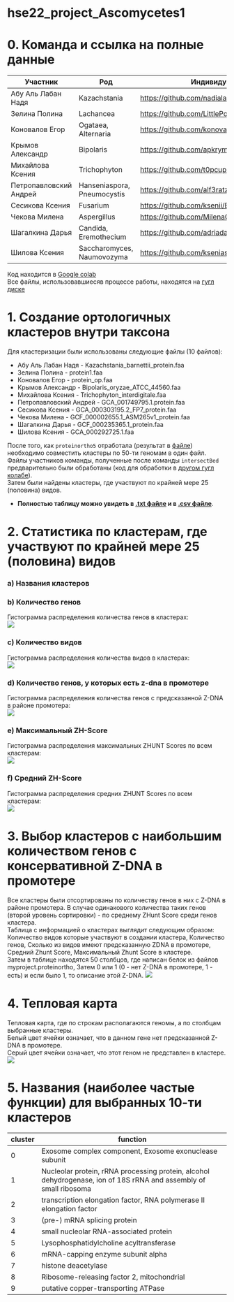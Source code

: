 # hse22_project_Ascomycetes1 
# 0. Команда и ссылка на полные данные  
|Участник|Род| Индивидуальная часть|
|----|----|----|
|Абу Аль Лабан	Надя | Kazachstania	| https://github.com/nadialaban/hse22_project |
|Зелина	Полина	| Lachancea |	https://github.com/LittlePolly/hse22_project_Lachancea |
| Коновалов	Егор	|	Ogataea, Alternaria |	https://github.com/konovalowo/hse22_project|
|Крымов	Александр	| Bipolaris |	https://github.com/apkrymov/hse22_project|
|Михайлова	Ксения	| Trichophyton |	https://github.com/t0pcup/hse22_project|
|Петропавловский	Андрей	|	Hanseniaspora, Pneumocystis|	https://github.com/alf3ratz/hse22_project|
|Сесикова	Ксения|	Fusarium |	https://github.com/ksenii/BIO_FINAL_PROJECT|
|Чекова	Милена	|	Aspergillus |	https://github.com/MilenaChekov/project_Aspergillus|
|Шагалкина	Дарья| Candida, Eremothecium |	https://github.com/adriadar/hse22_project|
|Шилова	Ксения	| Saccharomyces, Naumovozyma |	https://github.com/kseniashilova/hse22_project |    
  
Код находится в [Google colab](https://colab.research.google.com/drive/1myWxls72ZCpo1IuQsPOtPUtDFzogMF-M?usp=sharing)  
Все файлы, использовавшиесяв процессе работы, находятся на [гугл диске](https://drive.google.com/drive/folders/1r5IfjANJg3Nt-GnA2TBUgyQXWJoYUtfy?usp=sharing)    
# 1. Создание ортологичных кластеров внутри таксона
Для кластеризации были использованы следующие файлы (10 файлов):  
* Абу Аль Лабан Надя - Kazachstania_barnettii_protein.faa  
* Зелина Полина - protein1.faa  
* Коновалов Егор - protein_op.faa  
* Крымов Александр - Bipolaris_oryzae_ATCC_44560.faa  
* Михайлова Ксения - Trichophyton_interdigitale.faa
* Петропавловский Андрей - GCA_001749795.1.protein.faa  
* Сесикова Ксения - GCA_000303195.2_FP7_protein.faa  
* Чекова Милена - GCF_000002655.1_ASM265v1_protein.faa  
* Шагалкина Дарья - GCF_000235365.1_protein.faa  
* Шилова Ксения - GCA_000292725.1.faa    

После того, как ```proteinortho5``` отработала (результат в [файле](https://github.com/kseniashilova/hse22_project_Ascomycetes1/blob/main/clusters/myproject.proteinortho)) необходимо совместить кластеры по 50-ти геномам в один файл.  
Файлы участников команды, полученные после команды ```intersectBed``` предварительно были обработаны (код для обработки в [другом гугл колабе](https://colab.research.google.com/drive/1TMzOUMdtznN3huHGIf2hfPHIz9FUUzGr?usp=sharing)).  
Затем были найдены кластеры, где участвуют по крайней мере 25 (половина) видов.  
* **Полностью таблицу можно увидеть в [.txt файле](https://drive.google.com/file/d/171tNxe6vZkWm6lJkNMI3cg0HvrGfJhFb/view?usp=sharing) и в [.csv файле](https://drive.google.com/file/d/1--TKCONqmjJA0y3wkSs7H5779GAFDrik/view?usp=sharing)**.   
# 2. Статистика по кластерам, где участвуют по крайней мере 25 (половина) видов  
### a) Названия кластеров  
### b) Количество генов   
Гистограмма распределения количества генов в кластерах:  
![](https://github.com/kseniashilova/hse22_project_Ascomycetes1/blob/main/pic/genes.png)
### c) Количество видов  
Гистограмма распределения количества видов в кластерах:  
![](https://github.com/kseniashilova/hse22_project_Ascomycetes1/blob/main/pic/species.png)
### d) Количество генов, у которых есть z-dna в промотере  
Гистограмма распределения количества генов с предсказанной Z-DNA в районе промотера:  
![](https://github.com/kseniashilova/hse22_project_Ascomycetes1/blob/main/pic/zdna_in_promoters.png)
### e) Максимальный ZH-Score  
Гистограмма распределения максимальных ZHUNT Scores по всем кластерам:  
![](https://github.com/kseniashilova/hse22_project_Ascomycetes1/blob/main/pic/max_zh.png)  
### f) Средний ZH-Score  
Гистограмма распределения средних ZHUNT Scores по всем кластерам:  
![](https://github.com/kseniashilova/hse22_project_Ascomycetes1/blob/main/pic/mean_zh.png)  

# 3. Выбор кластеров с наибольшим количеством генов с консервативной Z-DNA в промотере  
  Все кластеры были отсортированы по количеству генов в них с Z-DNA в районе промотера. В случае одинакового количества таких генов (второй уровень сортировки) - по среднему ZHunt Score среди генов кластера.  
Таблица с информацией о кластерах выглядит следующим образом:  
Количество видов которые участвуют в создании кластера, Количество генов, Сколько из видов имеют предсказанную ZDNA в промотере, Cредний Zhunt Score, Максимальный Zhunt Score в кластере.  
Затем в таблице находятся 50 столбцов, где написан белок из файлов myproject.proteinortho, Затем 0 или 1 (0 - нет Z-DNA в промотере, 1 - есть) и если было 1, то описание этой Z-DNA. 
  ![](https://github.com/kseniashilova/hse22_project_Ascomycetes1/blob/main/pic/table%20example.PNG)    
# 4. Тепловая карта  
Тепловая карта, где по строкам располагаются геномы, а по столбцам выбранные кластеры.  
Белый цвет ячейки означает, что в данном гене нет предсказанной Z-DNA в промотере.  
Серый цвет ячейки означает, что этот геном не представлен в кластере.   
![](https://github.com/kseniashilova/hse22_project_Ascomycetes1/blob/main/pic/heat_map.jpg)    
# 5. Названия (наиболее частые функции) для выбранных 10-ти кластеров
|cluster| function |
|--|--|
|0|    Exosome complex component, Exosome exonuclease subunit|
|1|   Nucleolar protein, rRNA processing protein, alcohol dehydrogenase, ion of 18S rRNA and assembly of small ribosoma|
|2|    transcription elongation factor, RNA polymerase II elongation factor|
|3|                         (pre-) mRNA splicing protein|
|4|               small nucleolar RNA-associated protein|
|5|              Lysophosphatidylcholine acyltransferase|
|6|                    mRNA-capping enzyme subunit alpha|
|7|                                  histone deacetylase|
|8|           Ribosome-releasing factor 2, mitochondrial|
|9|                  putative copper-transporting ATPase|
